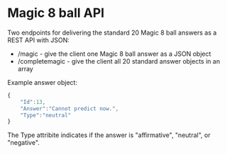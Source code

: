 # Magic 8 ball API

Two endpoints for delivering the standard 20 Magic 8 ball answers as a REST API with JSON:

 * /magic - give the client one Magic 8 ball answer as a JSON object
 * /completemagic - give the client all 20 standard answer objects in an array

Example answer object:

```js
{
    "Id":13,
    "Answer":"Cannot predict now.",
    "Type":"neutral"
}
```

The Type attribite indicates if the answer is "affirmative", "neutral", or "negative".
